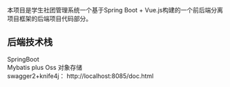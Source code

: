 本项目是学生社团管理系统一个基于Spring Boot + Vue.js构建的一个前后端分离项目框架的后端项目代码部分。  
## 后端技术栈
SpringBoot   
Mybatis plus
Oss 对象存储  
swagger2+knife4j： http://localhost:8085/doc.html

